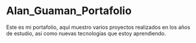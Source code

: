 # Alan_Guaman_Portafolio
 Este es mi portafolio, aquí muestro varios proyectos realizados en los años de estudio, así como nuevas tecnologías que estoy aprendiendo. 
